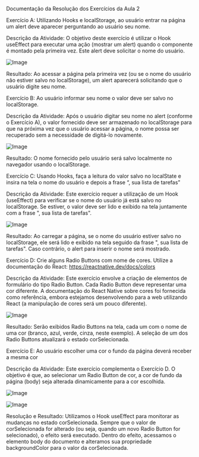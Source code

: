Documentação da Resolução dos Exercícios da Aula 2

Exercício A: Utilizando Hooks e localStorage, ao usuário entrar na página um alert deve aparecer perguntando ao usuário seu nome.

Descrição da Atividade: O objetivo deste exercício é utilizar o Hook useEffect para executar uma ação (mostrar um alert) quando o componente é montado pela primeira vez. Este alert deve solicitar o nome do usuário.

![Image](https://github.com/user-attachments/assets/62d2467b-2cdf-4a54-8159-511cb3989c0f)


Resultado: Ao acessar a página pela primeira vez (ou se o nome do usuário não estiver salvo no localStorage), um alert aparecerá solicitando que o usuário digite seu nome.

Exercício B: Ao usuário informar seu nome o valor deve ser salvo no localStorage.

Descrição da Atividade: Após o usuário digitar seu nome no alert (conforme o Exercício A), o valor fornecido deve ser armazenado no localStorage para que na próxima vez que o usuário acessar a página, o nome possa ser recuperado sem a necessidade de digitá-lo novamente.

![Image](https://github.com/user-attachments/assets/caec4f61-882f-4003-a529-ac0ccc661449)


Resultado: O nome fornecido pelo usuário será salvo localmente no navegador usando o localStorage.

Exercício C: Usando Hooks, faça a leitura do valor salvo no localState e insira na tela o nome do usuário e depois a frase “, sua lista de tarefas”

Descrição da Atividade: Este exercício requer a utilização de um Hook (useEffect) para verificar se o nome do usuário já está salvo no localStorage. Se estiver, o valor deve ser lido e exibido na tela juntamente com a frase ", sua lista de tarefas".

![Image](https://github.com/user-attachments/assets/e0414eed-b9c1-48dc-a850-6669b462b16f)


Resultado: Ao carregar a página, se o nome do usuário estiver salvo no localStorage, ele será lido e exibido na tela seguido da frase ", sua lista de tarefas". Caso contrário, o alert para inserir o nome será mostrado.

Exercício D: Crie alguns Radio Buttons com nome de cores. Utilize a documentação do React: https://reactnative.dev/docs/colors

Descrição da Atividade: Este exercício envolve a criação de elementos de formulário do tipo Radio Button. Cada Radio Button deve representar uma cor diferente. A documentação do React Native sobre cores foi fornecida como referência, embora estejamos desenvolvendo para a web utilizando React (a manipulação de cores será um pouco diferente).

![Image](https://github.com/user-attachments/assets/3c0d266f-c3d9-4071-8739-818a4bbdb939)


Resultado: Serão exibidos Radio Buttons na tela, cada um com o nome de uma cor (branco, azul, verde, cinza, neste exemplo). A seleção de um dos Radio Buttons atualizará o estado corSelecionada.

Exercício E: Ao usuário escolher uma cor o fundo da página deverá receber a mesma cor

Descrição da Atividade: Este exercício complementa o Exercício D. O objetivo é que, ao selecionar um Radio Button de cor, a cor de fundo da página (body) seja alterada dinamicamente para a cor escolhida.

![Image](https://github.com/user-attachments/assets/a3a27824-12c4-47b2-9ba1-84a8df1b0153)

![Image](https://github.com/user-attachments/assets/82b5ff67-49ed-4773-8a53-7127d75b1467)


Resolução e Resultado: Utilizamos o Hook useEffect para monitorar as mudanças no estado corSelecionada. Sempre que o valor de corSelecionada for alterado (ou seja, quando um novo Radio Button for selecionado), o efeito será executado. Dentro do efeito, acessamos o elemento body do documento e alteramos sua propriedade backgroundColor para o valor da corSelecionada.
